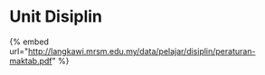 # Unit Disiplin

{% embed url="http://langkawi.mrsm.edu.my/data/pelajar/disiplin/peraturan-maktab.pdf" %}
